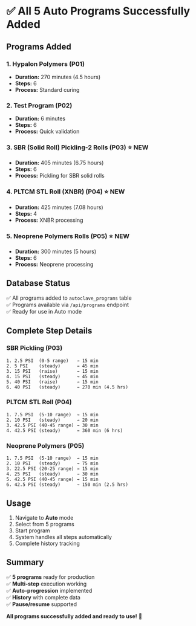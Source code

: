 # ✅ All 5 Auto Programs Successfully Added

## Programs Added

### 1. Hypalon Polymers (P01)
- **Duration:** 270 minutes (4.5 hours)
- **Steps:** 6
- **Process:** Standard curing

### 2. Test Program (P02)
- **Duration:** 6 minutes
- **Steps:** 6
- **Process:** Quick validation

### 3. SBR (Solid Roll) Pickling-2 Rolls (P03) ⭐ NEW
- **Duration:** 405 minutes (6.75 hours)
- **Steps:** 6
- **Process:** Pickling for SBR solid rolls

### 4. PLTCM STL Roll (XNBR) (P04) ⭐ NEW
- **Duration:** 425 minutes (7.08 hours)
- **Steps:** 4
- **Process:** XNBR processing

### 5. Neoprene Polymers Rolls (P05) ⭐ NEW
- **Duration:** 300 minutes (5 hours)
- **Steps:** 6
- **Process:** Neoprene processing

## Database Status

✅ All programs added to `autoclave_programs` table  
✅ Programs available via `/api/programs` endpoint  
✅ Ready for use in Auto mode  

## Complete Step Details

### SBR Pickling (P03)
```
1. 2.5 PSI  (0-5 range)   → 15 min
2. 5 PSI    (steady)      → 45 min
3. 15 PSI   (raise)       → 15 min
4. 15 PSI   (steady)      → 45 min
5. 40 PSI   (raise)       → 15 min
6. 40 PSI   (steady)      → 270 min (4.5 hrs)
```

### PLTCM STL Roll (P04)
```
1. 7.5 PSI  (5-10 range)  → 15 min
2. 10 PSI   (steady)      → 20 min
3. 42.5 PSI (40-45 range) → 30 min
4. 42.5 PSI (steady)      → 360 min (6 hrs)
```

### Neoprene Polymers (P05)
```
1. 7.5 PSI  (5-10 range)  → 15 min
2. 10 PSI   (steady)      → 75 min
3. 22.5 PSI (20-25 range) → 15 min
4. 25 PSI   (steady)      → 30 min
5. 42.5 PSI (40-45 range) → 15 min
6. 42.5 PSI (steady)      → 150 min (2.5 hrs)
```

## Usage

1. Navigate to **Auto** mode
2. Select from 5 programs
3. Start program
4. System handles all steps automatically
5. Complete history tracking

## Summary

✅ **5 programs** ready for production  
✅ **Multi-step** execution working  
✅ **Auto-progression** implemented  
✅ **History** with complete data  
✅ **Pause/resume** supported  

**All programs successfully added and ready to use!** 🎉

